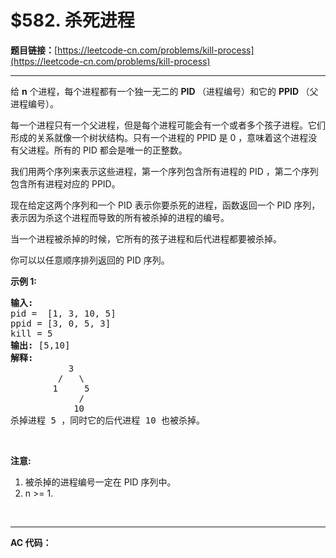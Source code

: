 # $582. 杀死进程

**题目链接：**[https://leetcode-cn.com/problems/kill-process](https://leetcode-cn.com/problems/kill-process)

---

<div class="content__1Y2H">
 <div class="notranslate">
  <p>给&nbsp;<strong>n</strong>&nbsp;个进程，每个进程都有一个独一无二的 <strong>PID </strong>（进程编号）和它的&nbsp;<strong>PPID&nbsp;</strong>（父进程编号）。</p> 
  <p>每一个进程只有一个父进程，但是每个进程可能会有一个或者多个孩子进程。它们形成的关系就像一个树状结构。只有一个进程的 PPID 是 0 ，意味着这个进程没有父进程。所有的 PID 都会是唯一的正整数。</p> 
  <p>我们用两个序列来表示这些进程，第一个序列包含所有进程的 PID ，第二个序列包含所有进程对应的 PPID。</p> 
  <p>现在给定这两个序列和一个 PID 表示你要杀死的进程，函数返回一个 PID 序列，表示因为杀这个进程而导致的所有被杀掉的进程的编号。</p> 
  <p>当一个进程被杀掉的时候，它所有的孩子进程和后代进程都要被杀掉。</p> 
  <p>你可以以任意顺序排列返回的 PID 序列。</p> 
  <p><strong>示例 1:</strong></p> 
  <pre class="language-text"><strong>输入:</strong> 
pid =  [1, 3, 10, 5]
ppid = [3, 0, 5, 3]
kill = 5
<strong>输出:</strong> [5,10]
<strong>解释:</strong> 
           3
         /   \
        1     5
             /
            10
杀掉进程 5 ，同时它的后代进程 10 也被杀掉。
</pre> 
  <p>&nbsp;</p> 
  <p><strong>注意:</strong></p> 
  <ol> 
   <li>被杀掉的进程编号一定在&nbsp;PID 序列中。</li> 
   <li>n &gt;= 1.</li> 
  </ol> 
  <p>&nbsp;</p> 
 </div>
</div>

---

**AC 代码：**

```java

```